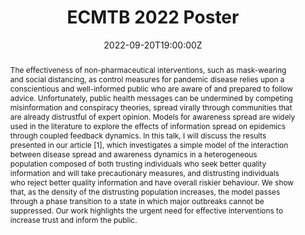 ---
title: ECMTB 2022 Poster

event: 12th European Conference on Mathematical and Theoretical Biology
event_url: https://ecmtb2022.org/

location: University of Heidelberg
address:
  street: Grabengasse 1, 69117
  city: Heidelberg
  country: Germany

summary: Poster presented at the 12th ECMTB Conference (2022).
abstract: 'The effectiveness of non-pharmaceutical interventions, such as mask-wearing and social
distancing, as control measures for pandemic disease relies upon a conscientious and
well-informed public who are aware of and prepared to follow advice. Unfortunately, public
health messages can be undermined by competing misinformation and conspiracy theories,
spread virally through communities that are already distrustful of expert opinion. Models
for awareness spread are widely used in the literature to explore the effects of information
spread on epidemics through coupled feedback dynamics. In this talk, I will discuss the
results presented in our article [1], which investigates a simple model of the interaction
between disease spread and awareness dynamics in a heterogeneous population composed
of both trusting individuals who seek better quality information and will take precautionary
measures, and distrusting individuals who reject better quality information and have overall
riskier behaviour. We show that, as the density of the distrusting population increases,
the model passes through a phase transition to a state in which major outbreaks cannot
be suppressed. Our work highlights the urgent need for effective interventions to increase
trust and inform the public.'

# Talk start and end times.
#   End time can optionally be hidden by prefixing the line with `#`.
date: '2022-09-20T19:00:00Z'
date_end: '2022-09-20T21:00:00Z'
all_day: false

# Schedule page publish date (NOT talk date).
publishDate: '2017-01-01T00:00:00Z'

authors: [admin, Tim Rogers and Kit Yates]
tags: []

# Is this a featured talk? (true/false)
featured: false

image:
  caption: ''
  focal_point: Right

url_code: ''
url_pdf: 'poster'
url_slides: ''
url_video: ''
---